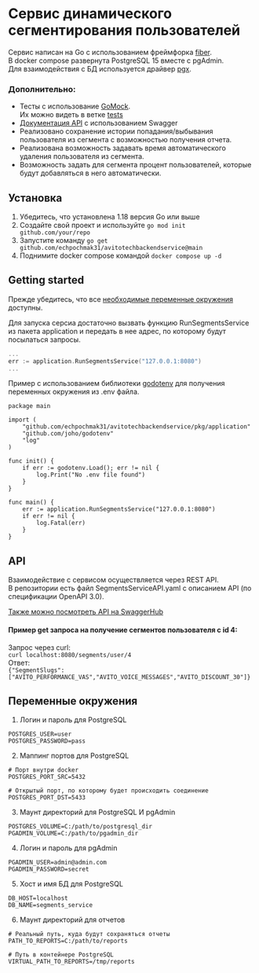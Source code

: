 # Сервис динамического сегментирования пользователей

Сервис написан на Go с использованием фреймфорка [fiber](https://github.com/gofiber/fiber).\
В docker compose развернута PostgreSQL 15 вместе с pgAdmin.\
Для взаимодействия с БД используется драйвер [pgx](https://github.com/jackc/pgx).

### Дополнительно:
- Тесты с использование [GoMock](https://github.com/golang/mock/gomock).\
Их можно видеть в ветке [tests](https://github.com/echpochmak31/AvitoTechBackendService/tree/tests)
- [Документация API](https://app.swaggerhub.com/apis/echpochmak31/AvitoTechSwagger/1.0.0) с использованием Swagger
- Реализовано сохранение истории попадания/выбывания пользователя из сегмента с возможностью получения отчета.
- Реализована возможность задавать время автоматического удаления пользователя из сегмента.
- Возможность задать для сегмента процент пользователей, которые будут добавляться в него автоматически. 


## Установка
1. Убедитесь, что установлена 1.18 версия Go или выше
2. Создайте свой проект и используйте ``go mod init github.com/your/repo``
3. Запустите команду ``go get github.com/echpochmak31/avitotechbackendservice@main``
4. Поднимите docker compose командой ``docker compose up -d``

## Getting started
Прежде убедитесь, что все [необходимые переменные окружения](#переменные-окружения) доступны.

Для запуска серсиа достаточно вызвать функцию RunSegmentsService из пакета application 
и передать в нее адрес, по которому будут посылаться запросы.
```go
...
err := application.RunSegmentsService("127.0.0.1:8080")
...
```
Пример с использованием библиотеки [godotenv](https://github.com/joho/godotenv) для получения переменных окружения из .env файла. 
```
package main

import (
	"github.com/echpochmak31/avitotechbackendservice/pkg/application"
	"github.com/joho/godotenv"
	"log"
)

func init() {
	if err := godotenv.Load(); err != nil {
		log.Print("No .env file found")
	}
}

func main() {
	err := application.RunSegmentsService("127.0.0.1:8080")
	if err != nil {
		log.Fatal(err)
	}
}

```

## API 
Взаимодействие с сервисом осуществляется через REST API.\
В репозитории есть файл SegmentsServiceAPI.yaml с описанием API (по спецификации OpenAPI 3.0).

[Также можно посмотреть API на SwaggerHub](https://app.swaggerhub.com/apis/echpochmak31/AvitoTechSwagger/1.0.0)

#### Пример get запроса на получение сегментов пользователя с id 4:
Запрос через curl:\
``curl localhost:8080/segments/user/4``\
Ответ:\
``{"SegmentSlugs":["AVITO_PERFORMANCE_VAS","AVITO_VOICE_MESSAGES","AVITO_DISCOUNT_30"]}``

## Переменные окружения
1. Логин и пароль для PostgreSQL
```
POSTGRES_USER=user
POSTGRES_PASSWORD=pass
```
2. Маппинг портов для PostgreSQL
```
# Порт внутри docker
POSTGRES_PORT_SRC=5432

# Открытый порт, по которому будет происходить соединение
POSTGRES_PORT_DST=5433 
```
3. Маунт директорий для PostgreSQL И pgAdmin
```
POSTGRES_VOLUME=C:/path/to/postgresql_dir
PGADMIN_VOLUME=C:/path/to/pgadmin_dir 
```
4. Логин и пароль для pgAdmin
```
PGADMIN_USER=admin@admin.com
PGADMIN_PASSWORD=secret
```
5. Хост и имя БД для PostgreSQL
```
DB_HOST=localhost
DB_NAME=segments_service
```
6. Маунт директорий для отчетов
```
# Реальный путь, куда будут сохраняться отчеты
PATH_TO_REPORTS=C:/path/to/reports

# Путь в контейнере PostgreSQL
VIRTUAL_PATH_TO_REPORTS=/tmp/reports
```